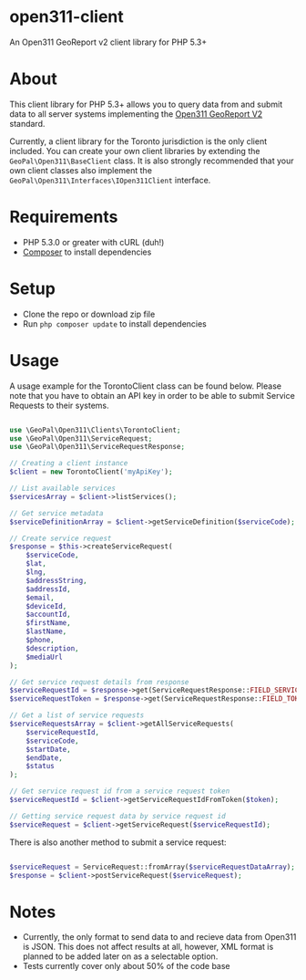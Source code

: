 open311-client
==============

An Open311 GeoReport v2 client library for PHP 5.3+

# About

This client library for PHP 5.3+ allows you to query data from and submit data to all server systems implementing the [Open311 GeoReport V2](http://wiki.open311.org/GeoReport_v2) standard. 

Currently, a client library for the Toronto jurisdiction is the only client included. You can create your own client libraries by extending the `GeoPal\Open311\BaseClient` class. It is also strongly recommended that your own client classes also implement the `GeoPal\Open311\Interfaces\IOpen311Client` interface.

# Requirements

- PHP 5.3.0 or greater with cURL (duh!)
- [Composer](https://getcomposer.org) to install dependencies

# Setup

- Clone the repo or download zip file
- Run `php composer update` to install dependencies

# Usage

A usage example for the TorontoClient class can be found below. Please note that you have to obtain an API key in order to be able to submit Service Requests to their systems.

```php

use \GeoPal\Open311\Clients\TorontoClient;
use \GeoPal\Open311\ServiceRequest;
use \GeoPal\Open311\ServiceRequestResponse;

// Creating a client instance
$client = new TorontoClient('myApiKey');

// List available services
$servicesArray = $client->listServices();

// Get service metadata
$serviceDefinitionArray = $client->getServiceDefinition($serviceCode);

// Create service request
$response = $this->createServiceRequest(
    $serviceCode,
    $lat,
    $lng,
    $addressString,
    $addressId,
    $email,
    $deviceId,
    $accountId,
    $firstName,
    $lastName,
    $phone,
    $description,
    $mediaUrl
);

// Get service request details from response
$serviceRequestId = $response->get(ServiceRequestResponse::FIELD_SERVICE_REQUEST_ID);
$serviceRequestToken = $response->get(ServiceRequestResponse::FIELD_TOKEN);

// Get a list of service requests
$serviceRequestsArray = $client->getAllServiceRequests(
    $serviceRequestId,
    $serviceCode,
    $startDate,
    $endDate,
    $status
);

// Get service request id from a service request token
$serviceRequestId = $client->getServiceRequestIdFromToken($token);

// Getting service request data by service request id
$serviceRequest = $client->getServiceRequest($serviceRequestId);

```

There is also another method to submit a service request:

```php

$serviceRequest = ServiceRequest::fromArray($serviceRequestDataArray);
$response = $client->postServiceRequest($serviceRequest);

```

# Notes

- Currently, the only format to send data to and recieve data from Open311 is JSON. This does not affect results at all, however, XML format is planned to be added later on as a selectable option.
- Tests currently cover only about 50% of the code base
